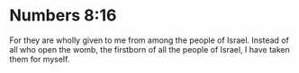 # Numbers 8:16

For they are wholly given to me from among the people of Israel. Instead of all who open the womb, the firstborn of all the people of Israel, I have taken them for myself.
